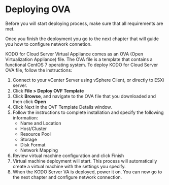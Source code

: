 # Deploying OVA



Before you will start deploying process, make sure that all requirements are met.

Once you finish the deployment you go to the next chapter that will guide you how to configure network connetion.

KODO for Cloud Server Virtual Appliance comes as an OVA \(Open Virtualization Appliance\) file. The OVA file is a template that contains a functional CentOS 7 operating system. To deploy KODO for Cloud Server OVA file, follow the instructions:

1. Connect to your vCenter Server using vSphere Client, or directly to ESXi server.
2. Click **File &gt; Deploy OVF Template**
3. Click **Browse**, and navigate to the OVA file that you downloaded and then click **Open**
4. Click Next in the OVF Template Details window.
5. Follow the instructions to complete installation and specify the following information:
   * Name and Location
   * Host/Cluster
   * Resource Pool
   * Storage
   * Disk Format
   * Network Mapping
6. Review virtual machine configuration and click Finish
7. Virtual machine deployment will start. This process will automatically create a virtual machine with the settings you specify.
8. When the KODO Server VA is deployed, power it on. You can now go to the next chapter and configure network connection.

